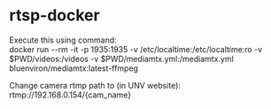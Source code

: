 # rtsp-docker

Execute this using command: <br />
docker run --rm -it -p 1935:1935 -v /etc/localtime:/etc/localtime:ro -v $PWD/videos:/videos -v $PWD/mediamtx.yml:/mediamtx.yml bluenviron/mediamtx:latest-ffmpeg <br />


Change camera rtmp path to (in UNV website): <br />
rtmp://192.168.0.154/{cam_name}	
